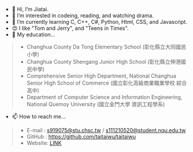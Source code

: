 - 👋 Hi, I’m Jiatai.
- 👀 I’m interested in codeing, reading, and watching drama.
- 🌱 I’m currently learning C, C++, C#, Python, Html, CSS, and Javascript.
- 😍 I like "Tom and Jerry", and  "Teens in Times".
- 🏫 My education...
> - Changhua County Da Tong Elementary School (彰化縣立大同國民小學)
> - Changhua County Shengang Junior High School (彰化縣立伸港國民中學)
> - Comprehensive Senior High Department, National Changhua Senior High School of Commerce (國立彰化高級商業職業學校 綜合高中)
> - Department of Computer Science and Information Engineering, National Quemoy University (國立金門大學 資訊工程學系)

- 📫 How to reach me...
> - E-mail : s919075@stu.chsc.tw / s111210520@student.nqu.edu.tw<br>
> - GitHub : https://github.com/taitaiwu/taitaiwu
> - Website: [LINK](https://taitaiwu.github.io/wp/Homework8/layout.html)


